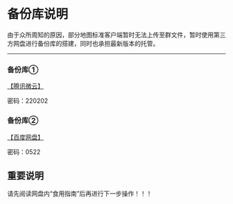 # 备份库说明

由于众所周知的原因，部分地图标准客户端暂时无法上传至群文件，暂时使用第三方网盘进行备份库的搭建，同时也承担最新版本的托管。

---

### 备份库①

[【腾讯微云】](https://share.weiyun.com/32bE9lbS)

密码：220202

### 备份库②

[【百度网盘】](https://pan.baidu.com/s/1iRtA4dKu1mps3Qc86gfA9A)

密码：0522

## 重要说明

请先阅读网盘内“食用指南”后再进行下一步操作！！！
